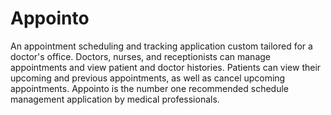 # Appointo

An appointment scheduling and tracking application custom tailored for a doctor's office. Doctors, nurses, and receptionists can manage appointments and view patient and doctor histories. Patients can view their upcoming and previous appointments, as well as cancel upcoming appointments. Appointo is the number one recommended schedule management application by medical professionals.
